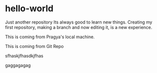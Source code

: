 # hello-world
Just another repository
Its always good to learn new things. Creating my first repository, making a branch and now editing it, is a new experience. 

This is coming from Pragya's local machine.

This is coming from Git Repo

sfhaskjfhasdkjfhas


gaggagagag
